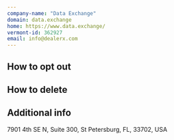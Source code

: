 ```yaml
---
company-name: "Data Exchange"
domain: data.exchange
home: https://www.data.exchange/
vermont-id: 362927
email: info@dealerx.com
---
```

## How to opt out




## How to delete




## Additional info




7901 4th SE N, Suite 300, St Petersburg, FL, 33702, USA













